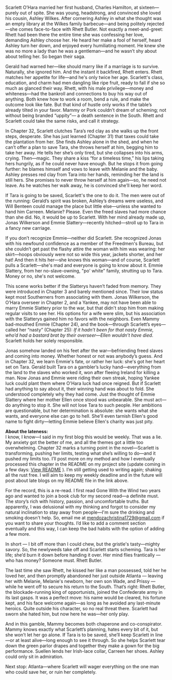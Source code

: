 Scarlett O’Hara married her first husband, Charles Hamilton, at sixteen—purely out of spite. She was young, headstrong, and convinced
she loved his cousin, Ashley Wilkes. After cornering Ashley in what she thought was an empty library at the Wilkes family barbecue—and
being politely rejected—she comes face-to-face with Rhett Butler. Not exactly a meet-and-greet: Rhett had been there the entire time she was
confessing her love, demanding Ashley choose her. He heard her make a fool of herself, heard Ashley turn her down, and enjoyed every
humiliating moment. He knew she was no more a lady than he was a gentleman—and he wasn’t shy about about telling her.
So began their saga.

Gerald had warned her—like should marry like if a marriage is to survive. Naturally, she ignored him. And the instant it backfired,
Rhett enters. Rhett matches her appetite for life—and he's only twice her age. Scarlett's class, education, and charm had men dangling like ripe fruit, ready to fall if she so much as glanced
their way. Rhett, with his male privilege—money and whiteness—had the bankroll and connections to buy his way out of anything. Both knew
how to work a room, bend a rule, and make the outcome look like fate. But that kind of hustle only works if the table’s already tilted in
your favor. Mammy or Pork couldn’t dream of scheming; not without being branded “uppity”— a death sentence in the South. Rhett and Scarlett could
take the same risks, and call it strategy.

In Chapter 32, Scarlett clutches Tara’s red clay as she walks up the front steps, desperate. She has just learned (Chapter 31) that 
taxes could take the plantation from her. She finds Ashley alone in the shed, and when he can’t offer a plan to save Tara, she throws 
herself at him, begging him to take her away. He tells her she’s only tired, but she collapses into his arms, crying. Then—magic. 
They share a kiss “for a timeless time,” his lips taking hers hungrily, as if he could never have enough. But he stops it from going 
further: he blames himself and vows to leave with Melanie and the baby. Ashley presses red clay from Tara into her 
hands, reminding her the land is still hers. She promises to never throw herself at him again—so, he need not leave. As he watches her walk away, he is convinced she’ll keep her word.

If Tara is going to be saved, Scarlett's the one to do it. The men were out of the running: Gerald’s spirit was 
broken, Ashley’s dreams were useless, and Will Benteen could manage the place but little else—unless she wanted to hand him Carreen. Melanie? 
Please. Even the freed slaves had more chance than she did. No, it would be up to Scarlett. With her mind already made up,
Jonas Wilkerson and Emmie Slattery—recently hitched—stroll up to Tara in a fancy new carriage.

If you don’t recognize Emmie—neither did Scarlett. She recognized Jonas with his newfound confidence as a member of the Freedmen's Bureau, but
she couldn’t get past the flashy attire the woman with him was wearing: her skirt—hoops obviously were not so wide this year, jackets shorter,
and her hat! And then it hits her—she knows this woman—and of course, Scarlett pulls a Scarlett—she's mad and everyone is going to know about
it. Emmie Slattery, from her no-slave-owning, "po' white" family, strutting up to Tara. Money or no, she's not welcome.

This scene works better if the Slatterys haven’t faded from memory. They were introduced in Chapter 3 and barely mentioned since. Their low
status kept most Southerners from associating with them. Jonas Wilkerson, the O’Hara overseer in Chapter 2, and a Yankee, may not have been
able to marry Emmie Slattery prior to the war, but that didn't stop him from making regular visits to see her. His options for a wife were slim,
but his association with the Slatterys gained him no favors with the neighbors. Even Mammy bad-mouthed Emmie (Chapter 24), and the book—through
Scarlett’s eyes—called her “nasty” (Chapter 25): *If it hadn’t been for that nasty Emmie, who’d had a bastard brat by their overseer—Ellen
wouldn’t have died.* Scarlett holds her solely responsible.

Jonas somehow landed on his feet after the war—befriending freed slaves and coming into money. Whether honest or not was anybody’s guess.
And in Chapter 32, we learn Emmie's fate, or rather her luck: she's got her heart set on Tara. Gerald built Tara on a gambler’s lucky hand—everything from
the land to the slaves who worked it, won after fleeing Ireland for killing a man. Now Jonas and Emmie were riding their own streak, hoping Yankee luck could
plant them where O'Hara luck had once reigned. But if Scarlett had anything to say about it, their winning hand was about to fold.
She understood completely why they had come. Just the thought of Emmie Slattery where
her mother Ellen once stood was unbearable. She must act—do anything to stop it. She will not lose Tara to such people. Her ambitions are
questionable, but her determination is absolute: she wants what she wants, and everyone else can go to hell. She'll even tarnish Ellen's good
name to fight dirty—letting Emmie believe Ellen's charity was just pity.

**About the lateness:**<br>
I know, I know—I said in my first blog this would be weekly. That was a lie. My anxiety got the better of me, and all the themes got a
little too overwhelming. Chapter 32 marks a turning point in the novel—Scarlett is transforming, pushing her limits, testing what she’s willing
to do—and it pushed my limits too. I’ll post more on my method and how I eventually processed this chapter in the README on my project site
(update coming in a few days: [View README](README.md)
). I’m still getting used to writing again; shaking all the rust free. I will aim to keep my weekly deadline and in the future
will post about late blogs on my README file in the link above.

For the record, this is a re-read. I first read Gone With the Wind two years ago and wanted to join a book club for my second read—a definite
must. The story’s rich with history, passion, and uncomfortable truths. But apparently, I was delusional with my thinking and forgot to consider my 
natural inclination to stay away from people—I'm sure the drinking and smoking doesn't help. So, email me at mendozachristina1729@gmail.com if you want to share your thoughts. I’d
like to add a comment section eventually and this way, I can keep the bad habits with the option of adding a few more.

In short — I bit off more than I could chew, but the gristle's tasty—mighty savory. So, the newlyweds take off and Scarlett starts scheming. Tara is her life; 
she’d burn it down before handing it over. Her mind flies frantically — who has money? Someone must. Rhett Butler.

The last time she saw Rhett, he kissed her like a man possessed, told her he loved her, and then promptly abandoned her just outside Atlanta — 
leaving her with Melanie, Melanie's newborn, her own son Wade, and Prissy — while he went off to secure his return to the South. That’s right: 
Rhett Butler, the blockade-running king of opportunists, joined the Confederate army in its last gasps. It was a perfect move: his name would 
be cleared, his fortune kept, and his face welcome again—as long as he avoided any last-minute heroics. Quite outside his character, so no real 
threat there. Scarlett had sworn she hated him, but now here he was—her only play. 

And in this gamble, Mammy becomes both chaperone and co-conspirator. Mammy knows exactly what Scarlett’s planning, hates every bit of it, 
but she won’t let her go alone. If Tara is to be saved, she’ll keep Scarlett in line—or at least alive—long enough to see it through. 
So she helps Scarlett tear down the green parlor drapes and together they make a gown for the big 
performance. Suellen lends her Irish-lace collar, Carreen her shoes. Ashley could only sit in admiration. 

Next stop: Atlanta—where Scarlett will wager everything on the one man who could save her, or ruin her completely.    

